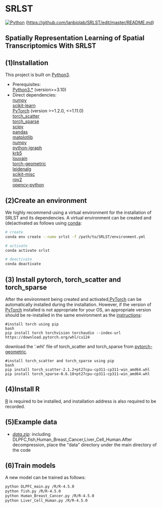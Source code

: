 # SRLST
[![Python](https://img.shields.io/badge/python-3.10%2B-green.svg)](https://www.python.org/)
(https://github.com/lanbiolab/SRLST/edit/master/README.md)
## Spatially Representation Learning of Spatial Transcriptomics With SRLST

## (1)Installation
This project is built on [Python3](https://www.python.org/).
   - Prerequisites: \
       [Python3.*](https://www.python.org/) (version>=3.10)
   - Direct dependencies: \
       [numpy](http://www.numpy.org/) \
       [scikit-learn](https://scikit-learn.org/stable/) \
       [PyTorch](https://pytorch.org/) (version >=1.2.0, <=1.11.0) \
       [torch_scatter](https://pytorch-geometric.com/whl/) \
       [torch_sparse](https://pytorch-geometric.com/whl/) \
       [scipy](https://scipy.org/) \
       [pandas](https://pandas.pydata.org/) \
       [matplotlib](https://pypi.org/project/matplotlib/)\
       [numpy](https://pypi.org/project/numpy/)\
       [python-igraph](https://pypi.org/project/python-igraph/)\
       [krb5](https://web.mit.edu/kerberos/)\
       [louvain](https://pypi.org/project/louvain/)\
       [torch-geometric](https://pypi.org/project/torch-geometric/)\
       [leidenalg](https://pypi.org/project/leidenalg/)\
       [scikit-misc](https://pypi.org/project/scikit-misc/)\
       [rpy2](https://pypi.org/project/rpy2/)\
       [opencv-python](https://pypi.org/project/opencv-python/)
## (2)Create an environment
We highly recommend using a virtual environment for the installation of SRLST and its dependencies. A virtual environment can be created and (de)activated as follows using [conda](https://conda.io/docs/):
```bash
# create
conda env create --name srlst -f /path/to/SRLST/environment.yml

# activate
conda activate srlst

# deactivate
conda deactivate
```
## (3) Install pytorch, torch_scatter and torch_sparse
After the environment being created and activated,[PyTorch](https://pytorch.org/) can be automatically installed during the installation. However, if the version of [PyTorch](https://pytorch.org/) installed is not appropriate for your OS, an appropriate version should be re-installed in the same environment as the [instructions](https://pytorch.org/get-started/locally/):
```
#install torch using pip 
bash
pip install torch torchvision torchaudio --index-url https://download.pytorch.org/whl/cu124
```
download the '.whl' file of torch_scatter and torch_sparse from [pytorch-geometric](https://pytorch-geometric.com/whl/).
```
#install torch_scatter and torch_sparse using pip 
bash
pip install torch_scatter-2.1.2+pt27cpu-cp311-cp311-win_amd64.whl
pip install torch_sparse-0.6.18+pt27cpu-cp311-cp311-win_amd64.whl
```
## (4)Install R
[R](https://cran.r-project.org/) is required to be installed, and installation address is also required to be recorded.

## (5)Example data

   * _[data.zip](https://zenodo.org/records/15624210)_: including DLPFC,fish,Human_Breast_Cancer,Liver_Cell_Human.After decompression, place the "data" directory under the main directory of the code

## (6)Train models
A new model can be trained as follows:
```bash
python DLPFC_main.py /R/R-4.5.0
python fish.py /R/R-4.5.0
python Human_Breast_Cancer.py /R/R-4.5.0
python Liver_Cell_Human.py /R/R-4.5.0
```
